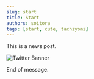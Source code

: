 ```yaml
---
slug: start
title: Start
authors: soitora
tags: [start, cute, tachiyomi]
---
```


This is a news post.

![Twitter Banner](https://pbs.twimg.com/profile_banners/1321498678629146624/1613181228/600x200)

End of message.